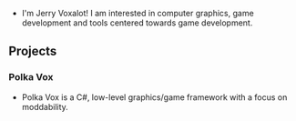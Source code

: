 - I'm Jerry Voxalot! I am interested in computer graphics, game development and tools centered towards game development.

## Projects
### Polka Vox
- Polka Vox is a C#, low-level graphics/game framework with a focus on moddability.
